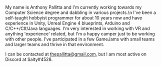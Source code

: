 My name is Anthony Pallitta and I'm currently working towards my Computer Science degree and dabbling in various projects.\n
I've been a self-taught hobbyist programmer for about 10 years now and have experience in Unity, Unreal Engine 4 blueprints, Arduino and C/C++/C#/Java languages.
I'm very interested in working with VR and anything 'experience' related, but I'm a happy camper just to be working with other people.
I've participated in a few GameJams with small teams and larger teams and thrive in that environment.

I can be contacted at thepallitta@gmail.com, but I am most active on Discord at Salty#4528.  

<!---
HighSodium/HighSodium is a ✨ special ✨ repository because its `README.md` (this file) appears on your GitHub profile.
You can click the Preview link to take a look at your changes.
--->
